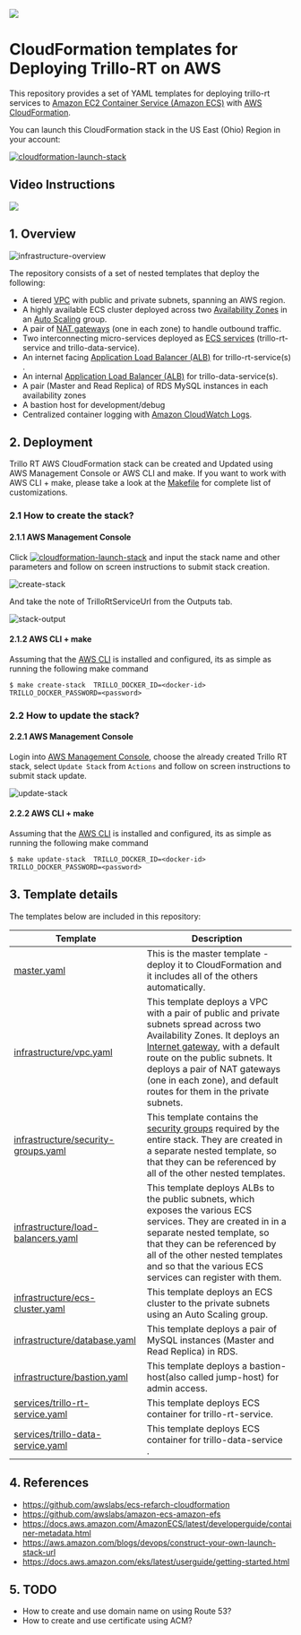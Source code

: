 ![](images/trillo-complete-logo-100x34.png)


# CloudFormation templates for Deploying Trillo-RT on AWS

This repository provides a set of YAML templates for deploying trillo-rt services to [Amazon EC2 Container Service (Amazon ECS)](http://docs.aws.amazon.com/AmazonECS/latest/developerguide/Welcome.html) with [AWS CloudFormation](https://aws.amazon.com/cloudformation/).

You can launch this CloudFormation stack in the US East (Ohio) Region in your account:

[![cloudformation-launch-stack](images/cloudformation-launch-stack.png)](https://console.aws.amazon.com/cloudformation/home?region=us-east-2#/stacks/new?templateURL=https://s3.us-east-2.amazonaws.com/trillo-rt/master.yaml)

## Video Instructions
[![](http://img.youtube.com/vi/xIod8n7u1Fw/0.jpg)](http://www.youtube.com/watch?v=xIod8n7u1Fw "")

## 1. Overview

![infrastructure-overview](images/architecture-overview.png)

The repository consists of a set of nested templates that deploy the following:

 - A tiered [VPC](http://docs.aws.amazon.com/AmazonVPC/latest/UserGuide/VPC_Introduction.html) with public and private subnets, spanning an AWS region.
 - A highly available ECS cluster deployed across two [Availability Zones](http://docs.aws.amazon.com/AWSEC2/latest/UserGuide/using-regions-availability-zones.html) in an [Auto Scaling](https://aws.amazon.com/autoscaling/) group.
 - A pair of [NAT gateways](http://docs.aws.amazon.com/AmazonVPC/latest/UserGuide/vpc-nat-gateway.html) (one in each zone) to handle outbound traffic.
 - Two interconnecting micro-services deployed as [ECS services](http://docs.aws.amazon.com/AmazonECS/latest/developerguide/ecs_services.html) (trillo-rt-service and trillo-data-service).
 - An internet facing [Application Load Balancer (ALB)](https://aws.amazon.com/elasticloadbalancing/applicationloadbalancer/) for trillo-rt-service(s) .
 - An internal [Application Load Balancer (ALB)](https://aws.amazon.com/elasticloadbalancing/applicationloadbalancer/) for trillo-data-service(s).
 - A pair (Master and Read Replica) of RDS MySQL instances in each availability zones
 - A bastion host for development/debug
 - Centralized container logging with [Amazon CloudWatch Logs](http://docs.aws.amazon.com/AmazonCloudWatch/latest/logs/WhatIsCloudWatchLogs.html).

## 2. Deployment

Trillo RT AWS CloudFormation stack can be created and Updated using AWS Management Console or AWS CLI and make.
If you want to work with AWS CLI + make, please take a look at the [Makefile](Makefile) for complete list of customizations.

### 2.1 How to create the stack?

#### 2.1.1 AWS Management Console

Click [![cloudformation-launch-stack](images/cloudformation-launch-stack.png)](https://console.aws.amazon.com/cloudformation/home?region=us-east-2#/stacks/new?templateURL=https://s3.us-east-2.amazonaws.com/trillo-rt/master.yaml)
and input the stack name and other parameters and follow on screen instructions to submit stack creation.

![create-stack](images/cloudformation-create-stack.png)

And take the note of TrilloRtServiceUrl from the Outputs tab.


![stack-output](images/cloudformation-stack-output.png)

#### 2.1.2 AWS CLI + make

Assuming that the [AWS CLI](https://docs.aws.amazon.com/cli/latest/userguide/installing.html) is installed and configured, its as simple as running the following make command

`$ make create-stack  TRILLO_DOCKER_ID=<docker-id> TRILLO_DOCKER_PASSWORD=<password>`

### 2.2 How to update the stack?

#### 2.2.1 AWS Management Console

Login into [AWS Management Console](https://us-east-2.console.aws.amazon.com/cloudformation/home), choose the already created Trillo RT stack, 
select `Update Stack` from `Actions` and follow on screen instructions to submit stack update.

![update-stack](images/cloudformation-update-stack.png)

#### 2.2.2 AWS CLI + make

Assuming that the [AWS CLI](https://docs.aws.amazon.com/cli/latest/userguide/installing.html) is installed and configured, its as simple as running the following make command

`$ make update-stack  TRILLO_DOCKER_ID=<docker-id> TRILLO_DOCKER_PASSWORD=<password>`

## 3. Template details

The templates below are included in this repository:

| Template | Description |
| --- | --- |
| [master.yaml](master.yaml) | This is the master template - deploy it to CloudFormation and it includes all of the others automatically. |
| [infrastructure/vpc.yaml](infrastructure/vpc.yaml) | This template deploys a VPC with a pair of public and private subnets spread across two Availability Zones. It deploys an [Internet gateway](http://docs.aws.amazon.com/AmazonVPC/latest/UserGuide/VPC_Internet_Gateway.html), with a default route on the public subnets. It deploys a pair of NAT gateways (one in each zone), and default routes for them in the private subnets. |
| [infrastructure/security-groups.yaml](infrastructure/security-groups.yaml) | This template contains the [security groups](http://docs.aws.amazon.com/AmazonVPC/latest/UserGuide/VPC_SecurityGroups.html) required by the entire stack. They are created in a separate nested template, so that they can be referenced by all of the other nested templates. |
| [infrastructure/load-balancers.yaml](infrastructure/load-balancers.yaml) | This template deploys ALBs to the public subnets, which exposes the various ECS services. They are created in in a separate nested template, so that they can be referenced by all of the other nested templates and so that the various ECS services can register with them. |
| [infrastructure/ecs-cluster.yaml](infrastructure/ecs-cluster.yaml) | This template deploys an ECS cluster to the private subnets using an Auto Scaling group. |
| [infrastructure/database.yaml](infrastructure/database.yaml) | This template deploys a pair of MySQL instances (Master and Read Replica) in RDS. |
| [infrastructure/bastion.yaml](infrastructure/bastion.yaml) | This template deploys a bastion-host(also called jump-host) for admin access. |
| [services/trillo-rt-service.yaml](services/trillo-rt-service.yaml) | This template deploys ECS container for trillo-rt-service. |
| [services/trillo-data-service.yaml](services/trillo-data-service.yaml) | This template deploys ECS container for trillo-data-service . |

## 4. References

- https://github.com/awslabs/ecs-refarch-cloudformation
- https://github.com/awslabs/amazon-ecs-amazon-efs
- https://docs.aws.amazon.com/AmazonECS/latest/developerguide/container-metadata.html
- https://aws.amazon.com/blogs/devops/construct-your-own-launch-stack-url
- https://docs.aws.amazon.com/eks/latest/userguide/getting-started.html

## 5. TODO

 - How to create and use domain name on using Route 53?
 - How to create and use certificate using ACM?
 